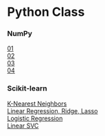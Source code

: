# Python Class

### NumPy
[01](NumPy_01.md) <br>
[02](NumPy_02.md) <br>
[03](NumPy_03.md) <br>
[04](NumPy_04.md)


### Scikit-learn
[K-Nearest Neighbors](MachineLearning_K_Nearest_Neighbors.md) <br>
[Linear Regression, Ridge, Lasso](MachineLearning_Linear.md) <br>
[Logistic Regression](MachineLearning_Logistic_Regression.md) <br>
[Linear SVC](MachineLearning_LinearSVC.md) <br>
